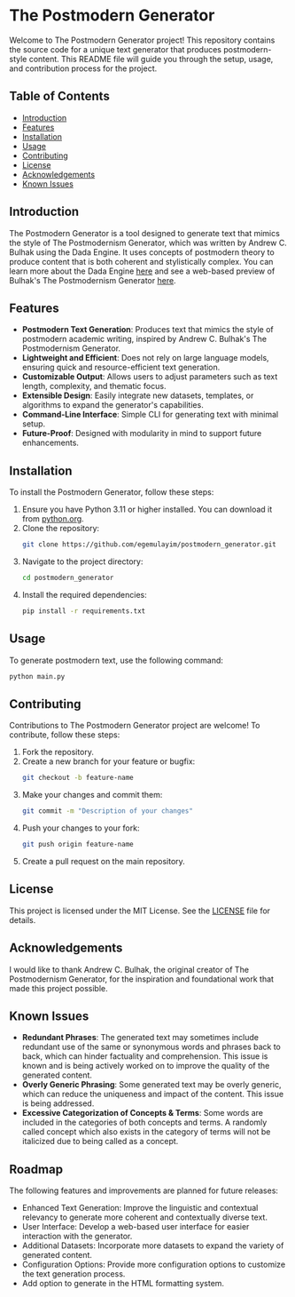 # The Postmodern Generator

Welcome to The Postmodern Generator project! This repository contains the source code for a unique text generator that produces postmodern-style content. This README file will guide you through the setup, usage, and contribution process for the project.

## Table of Contents

- [Introduction](#introduction)
- [Features](#features)
- [Installation](#installation)
- [Usage](#usage)
- [Contributing](#contributing)
- [License](#license)
- [Acknowledgements](#acknowledgements)
- [Known Issues](#known-issues)

## Introduction

The Postmodern Generator is a tool designed to generate text that mimics the style of The Postmodernism Generator, which was written by Andrew C. Bulhak using the Dada Engine. It uses concepts of postmodern theory to produce content that is both coherent and stylistically complex. You can learn more about the Dada Engine [here](https://dev.null.org/dadaengine/) and see a web-based preview of Bulhak's The Postmodernism Generator [here](https://www.elsewhere.org/journal/pomo).

## Features

- **Postmodern Text Generation**: Produces text that mimics the style of postmodern academic writing, inspired by Andrew C. Bulhak's The Postmodernism Generator.
- **Lightweight and Efficient**: Does not rely on large language models, ensuring quick and resource-efficient text generation.
- **Customizable Output**: Allows users to adjust parameters such as text length, complexity, and thematic focus.
- **Extensible Design**: Easily integrate new datasets, templates, or algorithms to expand the generator's capabilities.
- **Command-Line Interface**: Simple CLI for generating text with minimal setup.
- **Future-Proof**: Designed with modularity in mind to support future enhancements.

## Installation

To install the Postmodern Generator, follow these steps:

1. Ensure you have Python 3.11 or higher installed. You can download it from [python.org](https://www.python.org/).
2. Clone the repository:
    ```bash
    git clone https://github.com/egemulayim/postmodern_generator.git
    ```
3. Navigate to the project directory:
    ```bash
    cd postmodern_generator
    ```
4. Install the required dependencies:
    ```bash
    pip install -r requirements.txt
    ```

## Usage

To generate postmodern text, use the following command:

```bash
python main.py
```

## Contributing

Contributions to The Postmodern Generator project are welcome! To contribute, follow these steps:

1. Fork the repository.
2. Create a new branch for your feature or bugfix:
    ```bash
    git checkout -b feature-name
    ```
3. Make your changes and commit them:
    ```bash
    git commit -m "Description of your changes"
    ```
4. Push your changes to your fork:
    ```bash
    git push origin feature-name
    ```
5. Create a pull request on the main repository.

## License

This project is licensed under the MIT License. See the [LICENSE](LICENSE) file for details.

## Acknowledgements

I would like to thank Andrew C. Bulhak, the original creator of The Postmodernism Generator, for the inspiration and foundational work that made this project possible.

## Known Issues

- **Redundant Phrases**: The generated text may sometimes include redundant use of the same or synonymous words and phrases back to back, which can hinder factuality and comprehension. This issue is known and is being actively worked on to improve the quality of the generated content.
- **Overly Generic Phrasing**: Some generated text may be overly generic, which can reduce the uniqueness and impact of the content. This issue is being addressed.
- **Excessive Categorization of Concepts & Terms**: Some words are included in the categories of both concepts and terms. A randomly called concept which also exists in the category of terms will not be italicized due to being called as a concept.

## Roadmap

The following features and improvements are planned for future releases:

- Enhanced Text Generation: Improve the linguistic and contextual relevancy to generate more coherent and contextually diverse text.
- User Interface: Develop a web-based user interface for easier interaction with the generator.
- Additional Datasets: Incorporate more datasets to expand the variety of generated content.
- Configuration Options: Provide more configuration options to customize the text generation process.
- Add option to generate in the HTML formatting system.